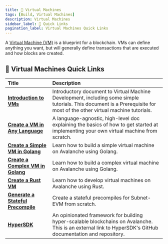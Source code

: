 ```yaml
---
title: 🔺 Virtual Machines
tags: [Build, Virtual Machines]
description: Virtual Machines 
sidebar_label: 🔗 Quick Links
pagination_label: Virtual Machines Quick Links
---
```


A [Virtual Machine (VM)](/learn/avalanche/virtual-machines) is a blueprint for a
blockchain. VMs can define anything you want, but will generally define transactions that are 
executed and how blocks are created.

## 🔗 Virtual Machines Quick Links

| Title      | Description |
| :------------------------------------------------- | :-------------------------------------------------------------------------------------------------------------------------------------------------- |
| [**Introduction to VMs**](/build/vm/intro.md) | Introductory document to Virtual Machine Development, including some simple tutorials. This document is a Prerequisite for most of the other virtual machine tutorials. |
| [**Create a VM in Any Language**](/build/vm/create/any-lang-vm.md)  | A language-agnostic, high-level doc explaining the basics of how to get started at implementing your own virtual machine from scratch.|
| [**Create a Simple VM in Golang**](/build/vm/create/golang-vm-simple.md)      | Learn how to build a simple virtual machine  on Avalanche using Golang. |
| [**Create a Complex VM in Golang**](/build/vm/create/golang-vm-complex.md)      | Learn how to build a complex virtual machine on Avalanche using Golang. |
| [**Create a Rust VM**](/build/vm/create/rust-vm.md)      | Learn how to develop virtual machines on Avalanche using Rust. |
| [**Generate a Stateful Precompile**](/build/vm/evm/intro.md)      | Create a stateful precompiles for Subnet-EVM from scratch. |
| [**HyperSDK**](https://github.com/ava-labs/hypersdk#readme)      | An opinionated framework for building hyper-scalable blockchains on Avalanche. This is an external link to HyperSDK's GitHub documentation and repository.|

